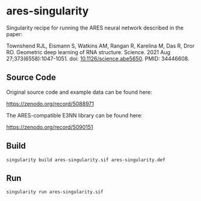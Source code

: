 # ares-singularity
Singularity recipe for running the ARES neural network described in the paper:

Townshend RJL, Eismann S, Watkins AM, Rangan R, Karelina M, Das R, Dror RO. Geometric deep learning of RNA structure. Science. 2021 Aug 27;373(6558):1047-1051. doi: [10.1126/science.abe5650](https://doi.org/10.1126/science.abe5650). PMID: 34446608.

## Source Code

Original source code and example data can be found here:

https://zenodo.org/record/5088971

The ARES-compatible E3NN library can be found here:

https://zenodo.org/record/5090151

## Build

`singularity build ares-singularity.sif ares-singularity.def`

## Run

`singularity run ares-singularity.sif`
